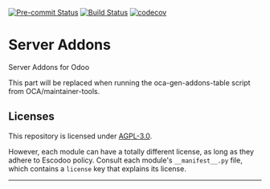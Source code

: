 
<!-- /!\ Non OCA Context : Set here the badge of your runbot / runboat instance. -->
[![Pre-commit Status](https://github.com/Escodoo/server-addons/actions/workflows/pre-commit.yml/badge.svg?branch=14.0)](https://github.com/Escodoo/server-addons/actions/workflows/pre-commit.yml?query=branch%3A14.0)
[![Build Status](https://github.com/Escodoo/server-addons/actions/workflows/test.yml/badge.svg?branch=14.0)](https://github.com/Escodoo/server-addons/actions/workflows/test.yml?query=branch%3A14.0)
[![codecov](https://codecov.io/gh/Escodoo/server-addons/branch/14.0/graph/badge.svg)](https://codecov.io/gh/Escodoo/server-addons)
<!-- /!\ Non OCA Context : Set here the badge of your translation instance. -->

<!-- /!\ do not modify above this line -->

# Server Addons

Server Addons for Odoo

<!-- /!\ do not modify below this line -->

<!-- prettier-ignore-start -->

[//]: # (addons)

This part will be replaced when running the oca-gen-addons-table script from OCA/maintainer-tools.

[//]: # (end addons)

<!-- prettier-ignore-end -->

## Licenses

This repository is licensed under [AGPL-3.0](LICENSE).

However, each module can have a totally different license, as long as they adhere to Escodoo
policy. Consult each module's `__manifest__.py` file, which contains a `license` key
that explains its license.

----
<!-- /!\ Non OCA Context : Set here the full description of your organization. -->
